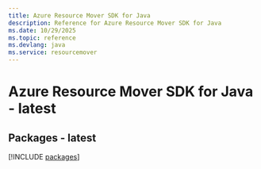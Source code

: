 ```yaml
---
title: Azure Resource Mover SDK for Java
description: Reference for Azure Resource Mover SDK for Java
ms.date: 10/29/2025
ms.topic: reference
ms.devlang: java
ms.service: resourcemover
---
```

# Azure Resource Mover SDK for Java - latest
## Packages - latest
[!INCLUDE [packages](resource-mover-index.md)]
